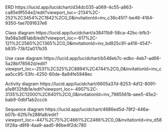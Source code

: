 
<p>ERD 
https://lucid.app/lucidchart/d34dc035-a069-4c55-a863-ca85e9f554e2/edit?viewport_loc=-2134%2C-252%2C3454%2C1842%2C0_0&invitationId=inv_c36c45f7-be46-4164-9350-fae7091637e6</p>
<p>Class diagram
https://lucid.app/lucidchart/a38411b8-58ca-42bc-bfb3-9a58a3d81ab8/edit?viewport_loc=-617%2C-121%2C2560%2C1365%2C0_0&invitationId=inv_bd925c91-a416-4547-b835-73b12a017b35</p>
<p>Use case diagram
https://lucid.app/lucidchart/b546eb7c-edbc-4eb7-ad66-5a28bf78562d/edit?viewport_loc=-2531%2C325%2C8894%2C4744%2C0_0&invitationId=inv_caa5cc95-53fc-4250-80de-8a94fe5948ec</p>
<p>Activity diagram
https://lucid.app/lucidchart/6605a37d-8253-4d12-8091-a1e8f32fdb1e/edit?viewport_loc=-4907%2C-3135%2C12000%2C6401%2C0_0&invitationId=inv_7985561b-aee5-45e2-bab9-0dbf1ab2cccb</p>
<p>Sequence diagram
https://lucid.app/lucidchart/4686ed5d-78f2-446a-b07b-62fb7e288fa8/edit?viewport_loc=-447%2C75%2C4661%2C2486%2C0_0&invitationId=inv_d580f28a-d8f8-4aa9-aad5-86be4f2dc780</p>
